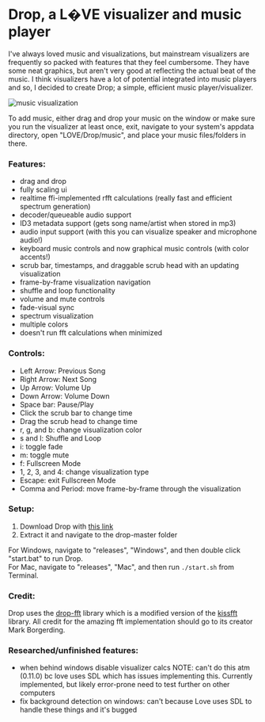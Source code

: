 Drop, a L�VE visualizer and music player
==========

I've always loved music and visualizations, but mainstream visualizers are frequently so packed with features
that they feel cumbersome. They have some neat graphics, but aren't very good at reflecting the actual beat of
the music. I think visualizers have a lot of potential integrated into music players and so, I decided to
create Drop; a simple, efficient music player/visualizer.

![music visualization](https://i.imgur.com/sfbMpr4.png)

To add music, either drag and drop your music on the window or make sure you run the visualizer at least once, exit, navigate to your system's appdata directory, open "LOVE/Drop/music", and place your music files/folders in there.

### Features:
  - drag and drop
  - fully scaling ui
  - realtime ffi-implemented rfft calculations (really fast and efficient spectrum generation)
  - decoder/queueable audio support
  - ID3 metadata support (gets song name/artist when stored in mp3)
  - audio input support (with this you can visualize speaker and microphone audio!)
  - keyboard music controls and now graphical music controls (with color accents!)
  - scrub bar, timestamps, and draggable scrub head with an updating visualization
  - frame-by-frame visualization navigation
  - shuffle and loop functionality
  - volume and mute controls
  - fade-visual sync
  - spectrum visualization
  - multiple colors
  - doesn't run fft calculations when minimized

### Controls:
  - Left Arrow: Previous Song
  - Right Arrow: Next Song
  - Up Arrow: Volume Up
  - Down Arrow: Volume Down
  - Space bar: Pause/Play
  - Click the scrub bar to change time
  - Drag the scrub head to change time
  - r, g, and b: change visualization color
  - s and l: Shuffle and Loop
  - i: toggle fade
  - m: toggle mute
  - f: Fullscreen Mode
  - 1, 2, 3, and 4: change visualization type
  - Escape: exit Fullscreen Mode
  - Comma and Period: move frame-by-frame through the visualization

### Setup:
1. Download Drop with [this link](https://github.com/nabakin/drop/archive/master.zip)
2. Extract it and navigate to the drop-master folder

For Windows, navigate to "releases", "Windows", and then double click "start.bat" to run Drop.    
For Mac, navigate to "releases", "Mac", and then run `./start.sh` from Terminal.

### Credit:
Drop uses the [drop-fft](https://github.com/nabakin/drop-fft) library which is a modified version of the [kissfft](https://github.com/bazaar-projects/kissfft) library.  All credit for the amazing fft implementation should go to its creator Mark Borgerding.

### Researched/unfinished features:
  - when behind windows disable visualizer calcs NOTE: can't do this atm (0.11.0) bc love uses SDL which has issues implementing this.  Currently implemented, but likely error-prone need to test further on other computers
  - fix background detection on windows: can't because Love uses SDL to handle these things and it's bugged
